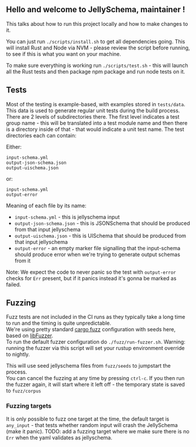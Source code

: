 
## Hello and welcome to JellySchema, maintainer !

This talks about how to run this project locally and how to make changes to it.
 
You can just run `./scripts/install.sh` to get all dependencies going. This will install Rust and Node via NVM - please review the script before running, to see if this is what you want on your machine.

To make sure everything is working run `./scripts/test.sh` - this will launch all the Rust tests and then package npm package and run node tests on it.

## Tests

Most of the testing is example-based, with examples stored in `tests/data`.
This data is used to generate regular unit tests during the build process.
There are 2 levels of subdirectories there.
The first level indicates a test group name - this will be translated into a test module name and then there is a directory inside of that - that would indicate a unit test name.
The test directories each can contain:

Either:

```
input-schema.yml
output-json-schema.json
output-uischema.json
```

or:

```
input-schema.yml
output-error
```

Meaning of each file by its name:
* `input-schema.yml` - this is jellyschema input
* `output-json-schema.json` - this is JSONSchema that should be produced from that input jellyschema
* `output-uischema.json` - this is UISchema that should be produced from that input jellyschema
* `output-error` - an empty marker file signalling that the input-schema should produce error when we're trying to generate output schemas from it

Note:
We expect the code to never panic so the test with `output-error` checks for `Err` present, but if it panics instead it's gonna be marked as failed.

## Fuzzing
Fuzz tests are not included in the CI runs as they typically take a long time to run and the timing is quite unpredictable.  
We're using pretty standard [cargo fuzz] configuration with seeds here, based on [libFuzzer].  
To run the default fuzzer configuration do `./fuzz/run-fuzzer.sh`. 
Warning: running the fuzzer via this script will set your rustup environment override to nightly.
 
This will use seed jellyschema files from `fuzz/seeds` to jumpstart the process.  
You can cancel the fuzzing at any time by pressing `ctrl-c`. If you then run the fuzzer again, it will start where it left off - the temporary state is saved to `fuzz/corpus`  

### Fuzzing targets
It is only possible to fuzz one target at the time, the default target is `any_input` - that tests whether random input will crash the JellySchema (make it panic).
TODO: add a fuzzing target where we make sure there is no `Err` when the yaml validates as jellyschema.

[cargo fuzz]: https://fuzz.rs/book/cargo-fuzz/guide.html
[libFuzzer]: https://llvm.org/docs/LibFuzzer.html
